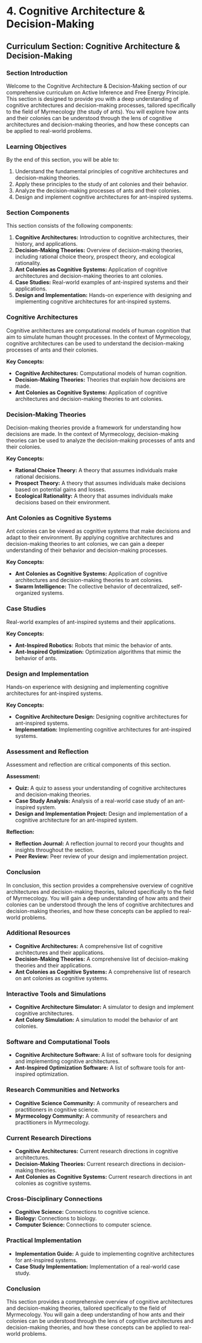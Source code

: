 # 4. Cognitive Architecture & Decision-Making

## Curriculum Section: Cognitive Architecture & Decision-Making

### Section Introduction

Welcome to the Cognitive Architecture & Decision-Making section of our comprehensive curriculum on Active Inference and Free Energy Principle. This section is designed to provide you with a deep understanding of cognitive architectures and decision-making processes, tailored specifically to the field of Myrmecology (the study of ants). You will explore how ants and their colonies can be understood through the lens of cognitive architectures and decision-making theories, and how these concepts can be applied to real-world problems.

### Learning Objectives

By the end of this section, you will be able to:

1. Understand the fundamental principles of cognitive architectures and decision-making theories.
2. Apply these principles to the study of ant colonies and their behavior.
3. Analyze the decision-making processes of ants and their colonies.
4. Design and implement cognitive architectures for ant-inspired systems.

### Section Components

This section consists of the following components:

1. **Cognitive Architectures:** Introduction to cognitive architectures, their history, and applications.
2. **Decision-Making Theories:** Overview of decision-making theories, including rational choice theory, prospect theory, and ecological rationality.
3. **Ant Colonies as Cognitive Systems:** Application of cognitive architectures and decision-making theories to ant colonies.
4. **Case Studies:** Real-world examples of ant-inspired systems and their applications.
5. **Design and Implementation:** Hands-on experience with designing and implementing cognitive architectures for ant-inspired systems.

### Cognitive Architectures

Cognitive architectures are computational models of human cognition that aim to simulate human thought processes. In the context of Myrmecology, cognitive architectures can be used to understand the decision-making processes of ants and their colonies.

**Key Concepts:**

* **Cognitive Architectures:** Computational models of human cognition.
* **Decision-Making Theories:** Theories that explain how decisions are made.
* **Ant Colonies as Cognitive Systems:** Application of cognitive architectures and decision-making theories to ant colonies.

### Decision-Making Theories

Decision-making theories provide a framework for understanding how decisions are made. In the context of Myrmecology, decision-making theories can be used to analyze the decision-making processes of ants and their colonies.

**Key Concepts:**

* **Rational Choice Theory:** A theory that assumes individuals make rational decisions.
* **Prospect Theory:** A theory that assumes individuals make decisions based on potential gains and losses.
* **Ecological Rationality:** A theory that assumes individuals make decisions based on their environment.

### Ant Colonies as Cognitive Systems

Ant colonies can be viewed as cognitive systems that make decisions and adapt to their environment. By applying cognitive architectures and decision-making theories to ant colonies, we can gain a deeper understanding of their behavior and decision-making processes.

**Key Concepts:**

* **Ant Colonies as Cognitive Systems:** Application of cognitive architectures and decision-making theories to ant colonies.
* **Swarm Intelligence:** The collective behavior of decentralized, self-organized systems.

### Case Studies

Real-world examples of ant-inspired systems and their applications.

**Key Concepts:**

* **Ant-Inspired Robotics:** Robots that mimic the behavior of ants.
* **Ant-Inspired Optimization:** Optimization algorithms that mimic the behavior of ants.

### Design and Implementation

Hands-on experience with designing and implementing cognitive architectures for ant-inspired systems.

**Key Concepts:**

* **Cognitive Architecture Design:** Designing cognitive architectures for ant-inspired systems.
* **Implementation:** Implementing cognitive architectures for ant-inspired systems.

### Assessment and Reflection

Assessment and reflection are critical components of this section.

**Assessment:**

* **Quiz:** A quiz to assess your understanding of cognitive architectures and decision-making theories.
* **Case Study Analysis:** Analysis of a real-world case study of an ant-inspired system.
* **Design and Implementation Project:** Design and implementation of a cognitive architecture for an ant-inspired system.

**Reflection:**

* **Reflection Journal:** A reflection journal to record your thoughts and insights throughout the section.
* **Peer Review:** Peer review of your design and implementation project.

### Conclusion

In conclusion, this section provides a comprehensive overview of cognitive architectures and decision-making theories, tailored specifically to the field of Myrmecology. You will gain a deep understanding of how ants and their colonies can be understood through the lens of cognitive architectures and decision-making theories, and how these concepts can be applied to real-world problems.

### Additional Resources

* **Cognitive Architectures:** A comprehensive list of cognitive architectures and their applications.
* **Decision-Making Theories:** A comprehensive list of decision-making theories and their applications.
* **Ant Colonies as Cognitive Systems:** A comprehensive list of research on ant colonies as cognitive systems.

### Interactive Tools and Simulations

* **Cognitive Architecture Simulator:** A simulator to design and implement cognitive architectures.
* **Ant Colony Simulation:** A simulation to model the behavior of ant colonies.

### Software and Computational Tools

* **Cognitive Architecture Software:** A list of software tools for designing and implementing cognitive architectures.
* **Ant-Inspired Optimization Software:** A list of software tools for ant-inspired optimization.

### Research Communities and Networks

* **Cognitive Science Community:** A community of researchers and practitioners in cognitive science.
* **Myrmecology Community:** A community of researchers and practitioners in Myrmecology.

### Current Research Directions

* **Cognitive Architectures:** Current research directions in cognitive architectures.
* **Decision-Making Theories:** Current research directions in decision-making theories.
* **Ant Colonies as Cognitive Systems:** Current research directions in ant colonies as cognitive systems.

### Cross-Disciplinary Connections

* **Cognitive Science:** Connections to cognitive science.
* **Biology:** Connections to biology.
* **Computer Science:** Connections to computer science.

### Practical Implementation

* **Implementation Guide:** A guide to implementing cognitive architectures for ant-inspired systems.
* **Case Study Implementation:** Implementation of a real-world case study.

### Conclusion

This section provides a comprehensive overview of cognitive architectures and decision-making theories, tailored specifically to the field of Myrmecology. You will gain a deep understanding of how ants and their colonies can be understood through the lens of cognitive architectures and decision-making theories, and how these concepts can be applied to real-world problems.